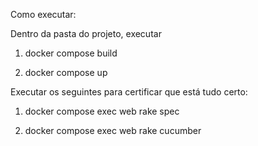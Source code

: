 Como executar:

Dentro da pasta do projeto, executar

1) docker compose build

2) docker compose up

Executar os seguintes para certificar que está tudo certo:

1) docker compose exec web rake spec

2) docker compose exec web rake cucumber
